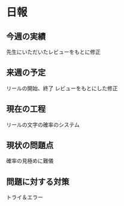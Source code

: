 # 日報
## 今週の実績<br>
先生にいただいたレビューをもとに修正<br>

## 来週の予定<br>
リールの開始、終了
レビューをもとにした修正

## 現在の工程<br>
リールの文字の確率のシステム<br>

## 現状の問題点<br>
確率の見極めに難儀<br>

## 問題に対する対策<br>

トライ＆エラー<br>

